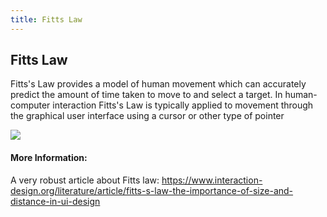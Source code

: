 ```yaml
---
title: Fitts Law
---
```


## Fitts Law
Fitts's Law provides a model of human movement which can accurately predict the amount of time taken to move to and select a target. In human-computer interaction Fitts's Law is typically applied to movement through the graphical user interface using a cursor or other type of pointer

<img src="http://cdn.sixrevisions.com/0128-05_chart.jpg" class="layzr-loaded">

#### More Information:
A very robust article about Fitts law: https://www.interaction-design.org/literature/article/fitts-s-law-the-importance-of-size-and-distance-in-ui-design
